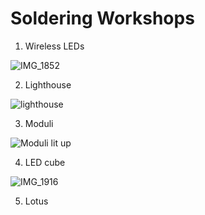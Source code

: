 # Soldering Workshops


1. Wireless LEDs

![IMG_1852](https://user-images.githubusercontent.com/47333175/192724322-9984109f-9342-4828-a106-8de02826830e.jpg)

2. Lighthouse

![lighthouse](https://user-images.githubusercontent.com/47333175/192724666-b10ca86c-5eb4-4134-9028-0bfd3c88142d.png)

3. Moduli

![Moduli lit up](https://user-images.githubusercontent.com/47333175/192724526-ea4aba21-490f-4ef3-b28c-1a4d076b40d8.JPG)

4. LED cube

![IMG_1916](https://user-images.githubusercontent.com/47333175/192724739-f8026985-b56a-410e-a6fc-41ab5b2d6c35.jpg)

5. Lotus



